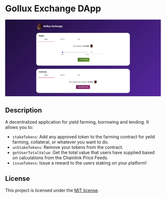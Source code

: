 # Gollux Exchange DApp

<img src="./screenshot.JPG" alt="Full Stack Example">

## Description 
A decentralized application for yield farming, borrowing and lending. It allows you to:
- `stakeTokens`: Add any approved token to the farming contract for yeild farming, collateral, or whatever you want to do.
- `unStakeTokens`: Remove your tokens from the contract.
- `getUserTotalValue`: Get the total value that users have supplied based on calculations from the Chainlink Price Feeds. 
- `issueTokens`: Issue a reward to the users staking on your platform!


## License
This project is licensed under the [MIT license](LICENSE).
